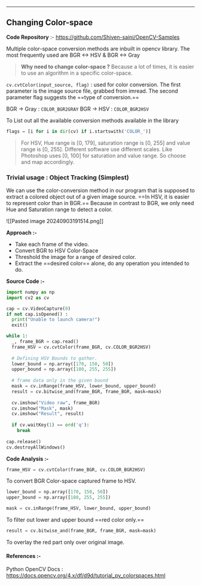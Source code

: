 
---

## Changing Color-space

**Code Repository** :- https://github.com/Shiven-saini/OpenCV-Samples

Multiple color-space conversion methods are inbuilt in opencv library. The most frequently used are BGR <-> HSV & BGR <-> Gray

> **Why need to change color-space ?**
> Because a lot of times, it is easier to use an algorithm in a specific color-space.

`cv.cvtColor(input_source, flag)` : used for color conversion. The first parameter is the image source file, grabbed from imread. The second parameter flag suggests the ==type of conversion.==

BGR -> Gray : `COLOR_BGR2GRAY`
BGR -> HSV : `COLOR_BGR2HSV`

To List out all the available conversion methods available in the library

  ```python
  flags = [i for i in dir(cv) if i.startswith('COLOR_')]
```

> For HSV, Hue range is [0, 179], saturation range is [0, 255] and value range is [0, 255]. Different software use different scales. Like Photoshop uses [0, 100] for saturation and value range. So choose and map accordingly.


### Trivial usage : Object Tracking (Simplest)

We can use the color-conversion method in our program that is supposed to extract a colored object out of a given image source. ==In HSV, it is easier to represent color than in BGR.== Because in contrast to BGR, we only need Hue and Saturation range to detect a color.

![[Pasted image 20240903191514.png]]

**Approach :-**
- Take each frame of the video.
- Convert BGR to HSV Color-Space
- Threshold the image for a range of desired color.
- Extract the ==desired color== alone, do any operation you intended to do.

**Source Code :-**

```python
import numpy as np
import cv2 as cv

cap = cv.VideoCapture(0)
if not cap.isOpened() :
  print("Unable to launch camera!")
  exit()

while 1:
  _, frame_BGR = cap.read()
  frame_HSV = cv.cvtColor(frame_BGR, cv.COLOR_BGR2HSV)
  
  # Defining HSV Bounds to gather.
  lower_bound = np.array([170, 150, 50])
  upper_bound = np.array([180, 255, 255])
  
  # frame data only in the given bound
  mask = cv.inRange(frame_HSV, lower_bound, upper_bound)
  result = cv.bitwise_and(frame_BGR, frame_BGR, mask=mask)
  
  cv.imshow("Video raw", frame_BGR)
  cv.imshow("Mask", mask)
  cv.imshow("Result", result)
  
  if cv.waitKey(1) == ord('q'):
    break
  
cap.release()
cv.destroyAllWindows()
```


**Code Analysis :-**

```python
frame_HSV = cv.cvtColor(frame_BGR, cv.COLOR_BGR2HSV)
```

To convert BGR Color-space captured frame to HSV.

```python
lower_bound = np.array([170, 150, 50])
upper_bound = np.array([180, 255, 255])

mask = cv.inRange(frame_HSV, lower_bound, upper_bound)
```

To filter out lower and upper bound ==red color only.==

```python
result = cv.bitwise_and(frame_BGR, frame_BGR, mask=mask)
```

To overlay the red part only over original image.


#### References :-

Python OpenCV Docs : https://docs.opencv.org/4.x/df/d9d/tutorial_py_colorspaces.html
